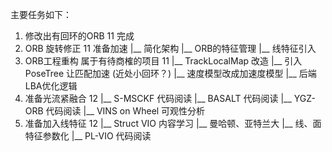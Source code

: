<!--
 * @Author: Liu Weilong
 * @Date: 2021-01-18 09:06:14
 * @LastEditors: Liu Weilong
 * @LastEditTime: 2021-01-20 20:50:06
 * @FilePath: /3rd-test-learning/work_record/work_task/week4.md
 * @Description: 
-->

主要任务如下：
1. 修改出有回环的ORB         11    完成
2. ORB 旋转修正             11    准备加速
   |__ 简化架构
   |__ ORB的特征管理
   |__ 线特征引入
3. ORB工程重构       属于有待商榷的项目 11 
   |__ TrackLocalMap 改造
       |__ 引入PoseTree 让匹配加速 (近处小回环？)
       |__ 速度模型改成加速度模型
   |__ 后端LBA优化逻辑
4. 准备光流紧融合            12
   |__ S-MSCKF 代码阅读
   |__ BASALT  代码阅读
   |__ YGZ-ORB 代码阅读
   |__ VINS on Wheel 可观性分析
5. 准备加入线特征            12
   |__ Struct VIO 内容学习
       |__ 曼哈顿、亚特兰大
       |__ 线、面特征参数化
       |__ PL-VIO 代码阅读
